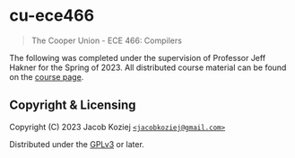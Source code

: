 # cu-ece466

> The Cooper Union - ECE 466: Compilers

The following was completed under the supervision of Professor Jeff
Hakner for the Spring of 2023.  All distributed course material can be
found on the [course page].


## Copyright & Licensing

Copyright (C) 2023  Jacob Koziej [`<jacobkoziej@gmail.com>`]

Distributed under the [GPLv3] or later.


[course page]: http://faculty.cooper.edu/hak/ece466/
[`<jacobkoziej@gmail.com>`]: mailto:jacobkoziej@gmail.com
[GPLv3]: LICENSE.md
